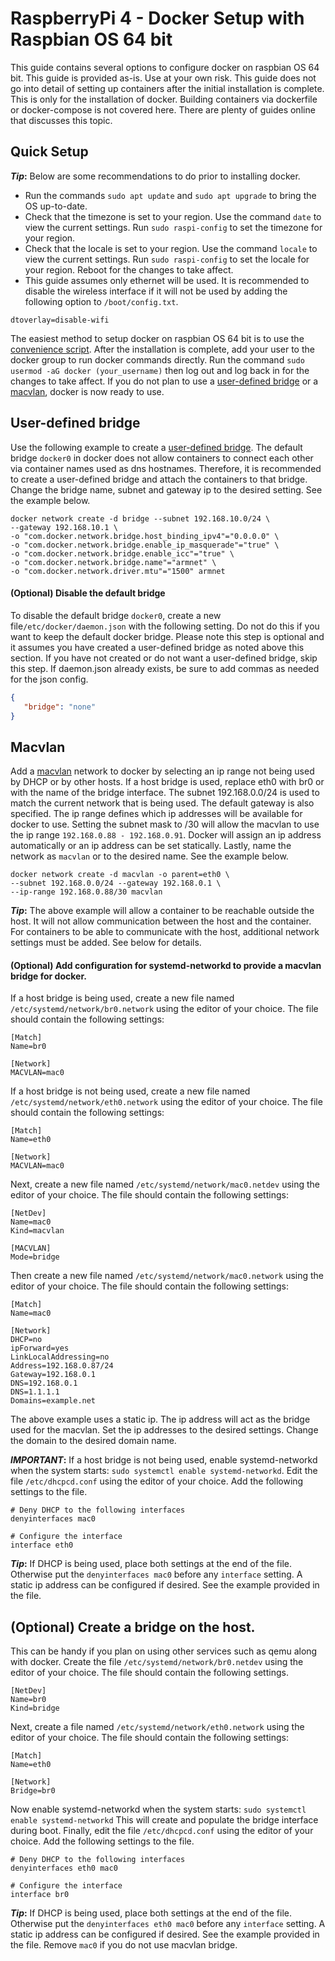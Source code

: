 # RaspberryPi 4 - Docker Setup with Raspbian OS 64 bit

This guide contains several options to configure docker on raspbian OS 64 bit. This guide is provided as-is. Use at your own risk. This guide does not go into detail of setting up containers after the initial installation is complete. This is only for the installation of docker. Building containers via dockerfile or docker-compose is not covered here. There are plenty of guides online that discusses this topic.

## **Quick Setup**
**_Tip_:** Below are some recommendations to do prior to installing docker.
- Run the commands `sudo apt update` and `sudo apt upgrade` to bring the OS up-to-date.
- Check that the timezone is set to your region.  Use the command `date` to view the current settings. Run `sudo raspi-config` to set the timezone for your region.
- Check that the locale is set to your region. Use the command `locale` to view the current settings. Run `sudo raspi-config` to set the locale for your region. Reboot for the changes to take affect.
- This guide assumes only ethernet will be used. It is recommended to disable the wireless interface if it will not be used by adding the following option to `/boot/config.txt`.
```
dtoverlay=disable-wifi
```

The easiest method to setup docker on raspbian OS 64 bit is to use the [convenience script](https://docs.docker.com/engine/install/debian/#install-using-the-convenience-script). After the installation is complete, add your user to the docker group to run docker commands directly. Run the command `sudo usermod -aG docker (your_username)` then log out and log back in for the changes to take affect. If you do not plan to use a [user-defined bridge](https://docs.docker.com/network/bridge/) or a [macvlan](https://docs.docker.com/network/macvlan/), docker is now ready to use.

## **User-defined bridge**
Use the following example to create a [user-defined bridge](https://docs.docker.com/network/bridge/). The default bridge `docker0` in docker does not allow containers to connect each other via container names used as dns hostnames. Therefore, it is recommended to create a user-defined bridge and attach the containers to that bridge. Change the bridge name, subnet and gateway ip to the desired setting. See the example below.
```
docker network create -d bridge --subnet 192.168.10.0/24 \
--gateway 192.168.10.1 \
-o "com.docker.network.bridge.host_binding_ipv4"="0.0.0.0" \
-o "com.docker.network.bridge.enable_ip_masquerade"="true" \
-o "com.docker.network.bridge.enable_icc"="true" \
-o "com.docker.network.bridge.name"="armnet" \
-o "com.docker.network.driver.mtu"="1500" armnet
```

#### **(Optional)** Disable the default bridge
To disable the default bridge `docker0`, create a new file`/etc/docker/daemon.json` with the following setting. Do not do this if you want to keep
the default docker bridge. Please note this step is optional and it assumes you have created a user-defined bridge as noted above this section. If you have not created or do not want a user-defined bridge, skip this step. If daemon.json already exists, be sure to add commas as needed for the json config.
```json
{
   "bridge": "none"
}
```
## **Macvlan**
Add a [macvlan](https://docs.docker.com/network/macvlan/) network to docker by selecting an ip range not being used by DHCP or by other hosts. If a host bridge is used, replace eth0 with br0 or with the name of the bridge interface. The subnet 192.168.0.0/24 is used to match the current network that is being used. The default gateway is also specified. The ip range defines which ip addresses will be available for docker to use. Setting the subnet mask to /30 will allow the macvlan to use the ip range `192.168.0.88 - 192.168.0.91`. Docker will assign an ip address automatically or an ip address can be set statically. Lastly, name the network as `macvlan` or to the desired name. See the example below.
```
docker network create -d macvlan -o parent=eth0 \
--subnet 192.168.0.0/24 --gateway 192.168.0.1 \
--ip-range 192.168.0.88/30 macvlan
```

**_Tip_:** The above example will allow a container to be reachable outside the host. It will not allow communication between the host and the container. For containers to be able to communicate with the host, additional network settings must be added. See below for details.

#### **(Optional)** Add configuration for systemd-networkd to provide a macvlan bridge for docker. 
If a host bridge is being used, create a new file named `/etc/systemd/network/br0.network` using the editor of your choice. The file should contain the following settings:
```
[Match]
Name=br0

[Network]
MACVLAN=mac0
```

If a host bridge is not being used, create a new file named `/etc/systemd/network/eth0.network` using the editor of your choice. The file should contain the following settings:
```
[Match]
Name=eth0

[Network]
MACVLAN=mac0
```

Next, create a new file named `/etc/systemd/network/mac0.netdev` using the editor of your choice. The file should contain the following settings:
```
[NetDev]
Name=mac0
Kind=macvlan

[MACVLAN]
Mode=bridge
```
Then create a new file named `/etc/systemd/network/mac0.network` using the editor of your choice. The file should contain the following settings:
```
[Match]
Name=mac0

[Network]
DHCP=no
ipForward=yes
LinkLocalAddressing=no
Address=192.168.0.87/24
Gateway=192.168.0.1
DNS=192.168.0.1
DNS=1.1.1.1
Domains=example.net
```
The above example uses a static ip. The ip address will act as the bridge used for the macvlan. Set the ip addresses to the desired settings. Change the domain to the desired domain name.

**_IMPORTANT_:** If a host bridge is not being used, enable systemd-networkd when the system starts: `sudo systemctl enable systemd-networkd`. Edit the file `/etc/dhcpcd.conf` using the editor of your choice. Add the following settings to the file.
```
# Deny DHCP to the following interfaces
denyinterfaces mac0

# Configure the interface
interface eth0
```
**_Tip_:** If DHCP is being used, place both settings at the end of the file. Otherwise put the `denyinterfaces mac0` before any `interface` setting. A static ip address can be configured if desired. See the example provided in the file.

## **(Optional) Create a bridge on the host.** 
This can be handy if you plan on using other services such as qemu along with docker. Create the file `/etc/systemd/network/br0.netdev` using the editor of your choice. The file should contain the following settings.
```
[NetDev]
Name=br0
Kind=bridge
```
Next, create a file named `/etc/systemd/network/eth0.network` using the editor of your choice. The file should contain the following settings:
```
[Match]
Name=eth0

[Network]
Bridge=br0
```
Now enable systemd-networkd when the system starts: `sudo systemctl enable systemd-networkd` This will create and populate the bridge interface during boot.
Finally, edit the file `/etc/dhcpcd.conf` using the editor of your choice. Add the following settings to the file.
```
# Deny DHCP to the following interfaces
denyinterfaces eth0 mac0

# Configure the interface
interface br0
```
**_Tip_:** If DHCP is being used, place both settings at the end of the file. Otherwise put the `denyinterfaces eth0 mac0` before any `interface` setting. A static ip address can be configured if desired. See the example provided in the file. Remove `mac0` if you do not use macvlan bridge.
